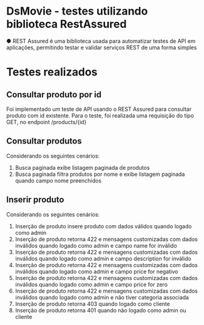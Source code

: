 # DsMovie - testes utilizando biblioteca RestAssured
●	REST Assured é uma biblioteca usada para automatizar testes de API em aplicações, permitindo testar e validar serviços REST de uma forma simples

# Testes realizados

## Consultar produto por id
Foi implementado um teste de API usando o REST Assured para consultar produto com id existente. Para o teste, foi realizada  uma requisição do tipo GET, no endpoint /products/{id}

## Consultar produtos
Considerando os seguintes cenários:
  1.	Busca paginada exibe listagem paginada de produtos
  2.	Busca paginada filtra produtos por nome e exibe listagem paginada quando campo nome preenchidos

## Inserir produto
Considerando os seguintes cenários:
  1.	Inserção de produto insere produto com dados válidos quando logado como admin
  2.	Inserção de produto retorna 422 e mensagens customizadas com dados inválidos quando logado como admin e campo name for inválido
  3.	Inserção de produto retorna 422 e mensagens customizadas com dados inválidos quando logado como admin e campo description for inválido
  4.	Inserção de produto retorna 422 e mensagens customizadas com dados inválidos quando logado como admin e campo price for negativo
  5.	Inserção de produto retorna 422 e mensagens customizadas com dados inválidos quando logado como admin e campo price for zero
  6.	Inserção de produto retorna 422 e mensagens customizadas com dados inválidos quando logado como admin e não tiver categoria associada
  7.	Inserção de produto retorna 403 quando logado como cliente
  8.	Inserção de produto retorna 401 quando não logado como admin ou cliente



 
